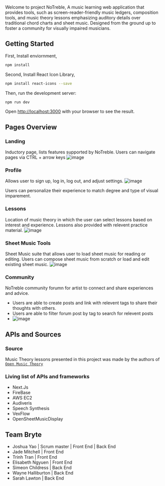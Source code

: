 Welcome to project NoTreble, A music learning web application that provides tools, such as screen-reader-friendly music ledgers, composition tools, and music theory lessons emphasizing auditory details over traditional chord charts and sheet music. Designed from the ground up to foster a community for visually impaired musicians.

## Getting Started

First, Install enviornment,
```bash
npm install
```

Second, Install React Icon Library,
```bash
npm install react-icons --save
```

Then, run the development server:
```bash
npm run dev
```

Open [http://localhost:3000](http://localhost:3000) with your browser to see the result.

## Pages Overview
### Landing
Inductory page, lists features supported by NoTreble. Users can navigate pages via CTRL + arrow keys
![image](https://github.com/user-attachments/assets/a696651c-252d-4c6e-b325-350cd501176f)

### Profile
Allows user to sign up, log in, log out, and adjust settings.
![image](https://github.com/user-attachments/assets/9017096c-54e2-413b-a0f6-9baa08429917)

Users can personalize their experience to match degree and type of visual imparement.
 
### Lessons
Location of music theory in which the user can select lessons based on interest and experience.
Lessons also provided with relevent practice material.
![image](https://github.com/user-attachments/assets/dc9c700e-1ee4-4676-8809-e3b9eaafd8b8)

### Sheet Music Tools
Sheet Music suite that allows user to load sheet music for reading or editing.
Users can compose sheet music from scratch or load and edit existing sheet music.
![image](https://github.com/user-attachments/assets/92483cea-6e6f-4dcf-afa9-f28877873c94)

### Community
NoTreble community forumn for artist to connect and share experiences and advice.
- Users are able to create posts and link with relevent tags to share their thoughts with others.
- Users are able to filter forum post by tag to search for relevent posts
- ![image](https://github.com/user-attachments/assets/878084ce-013c-4984-9ea1-f0b92143074c)

## APIs and Sources
### Source
Music Theory lessons presented in this project was made by the authors of [`Open Music Theory`](https://viva.pressbooks.pub/openmusictheory)
### Living list of APIs and frameworks
- Next.Js
- FireBase
- AWS EC2
- Audiveris
- Speech Synthesis
- VexFlow
- OpenSheetMusicDisplay
## Team Bryte
- Joshua Yao | Scrum master | Front End | Back End
- Jade Mitchell | Front End
- Trinh Tran | Front End
- Elisabeth Ngyuen | Front End
- Simeon Childress | Back End
- Wayne Halliburton | Back End
- Sarah Lawton | Back End
